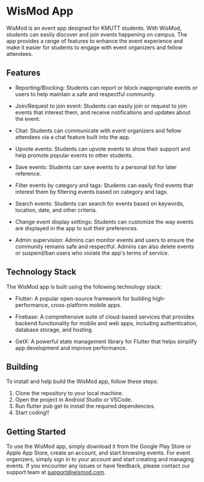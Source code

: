 # WisMod App
WisMod is an event app designed for KMUTT students. With WisMod, students can easily discover and join events happening on campus. The app provides a range of features to enhance the event experience and make it easier for students to engage with event organizers and fellow attendees.

## Features
- Reporting/Blocking: Students can report or block inappropriate events or users to help maintain a safe and respectful community.

- Join/Request to join event: Students can easily join or request to join events that interest them, and receive notifications and updates about the event.

- Chat: Students can communicate with event organizers and fellow attendees via a chat feature built into the app.

- Upvote events: Students can upvote events to show their support and help promote popular events to other students.

- Save events: Students can save events to a personal list for later reference.

- Filter events by category and tags: Students can easily find events that interest them by filtering events based on category and tags.

- Search events: Students can search for events based on keywords, location, date, and other criteria.

- Change event display settings: Students can customize the way events are displayed in the app to suit their preferences.

- Admin supervision: Admins can monitor events and users to ensure the community remains safe and respectful. Admins can also delete events or suspend/ban users who violate the app's terms of service.

## Technology Stack
The WisMod app is built using the following technology stack:

- Flutter: A popular open-source framework for building high-performance, cross-platform mobile apps.

- Firebase: A comprehensive suite of cloud-based services that provides backend functionality for mobile and web apps, including authentication, database storage, and hosting.

- GetX: A powerful state management library for Flutter that helps simplify app development and improve performance.

## Building
To install and help build the WisMod app, follow these steps:

1. Clone the repository to your local machine.
2. Open the project in Android Studio or VSCode.
3. Run flutter pub get to install the required dependencies.
4. Start coding!!

## Getting Started
To use the WisMod app, simply download it from the Google Play Store or Apple App Store, create an account, and start browsing events. For event organizers, simply sign in to your account and start creating and managing events. If you encounter any issues or have feedback, please contact our support team at support@wismod.com.
